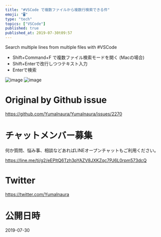 ```yaml
---
title: "#VSCode で複数ファイルから複数行検索できる件"
emoji: "🖥"
type: "tech"
topics: ["VSCode"]
published: true
published_at: 2019-07-30t09:57
---
```


Search multiple lines from multiple files with #VSCode


- Shift+Command+F で複数ファイル検索モードを開く (Macの場合)
- Shift+Enterで改行しつつテキスト入力
- Enterで検索

![image](https://user-images.githubusercontent.com/13635059/62087406-91aa2500-b29c-11e9-8d7a-e98415bcea8d.png)
![image](https://user-images.githubusercontent.com/13635059/62087407-92db5200-b29c-11e9-9757-9375c3803def.png)



# Original by Github issue

https://github.com/YumaInaura/YumaInaura/issues/2270








<!-- Update From Qiita API -->

# チャットメンバー募集


何か質問、悩み事、相談などあればLINEオープンチャットもご利用ください。

https://line.me/ti/g2/eEPltQ6Tzh3pYAZV8JXKZqc7PJ6L0rpm573dcQ





# Twitter


https://twitter.com/YumaInaura


<!-- Update From Qiita API -->



# 公開日時

2019-07-30
